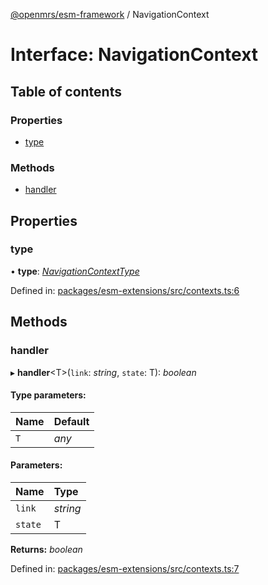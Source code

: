 [@openmrs/esm-framework](../API.md) / NavigationContext

# Interface: NavigationContext

## Table of contents

### Properties

- [type](navigationcontext.md#type)

### Methods

- [handler](navigationcontext.md#handler)

## Properties

### type

• **type**: [*NavigationContextType*](../API.md#navigationcontexttype)

Defined in: [packages/esm-extensions/src/contexts.ts:6](https://github.com/openmrs/openmrs-esm-core/blob/master/packages/esm-extensions/src/contexts.ts#L6)

## Methods

### handler

▸ **handler**<T\>(`link`: *string*, `state`: T): *boolean*

#### Type parameters:

| Name | Default |
| :------ | :------ |
| `T` | *any* |

#### Parameters:

| Name | Type |
| :------ | :------ |
| `link` | *string* |
| `state` | T |

**Returns:** *boolean*

Defined in: [packages/esm-extensions/src/contexts.ts:7](https://github.com/openmrs/openmrs-esm-core/blob/master/packages/esm-extensions/src/contexts.ts#L7)
